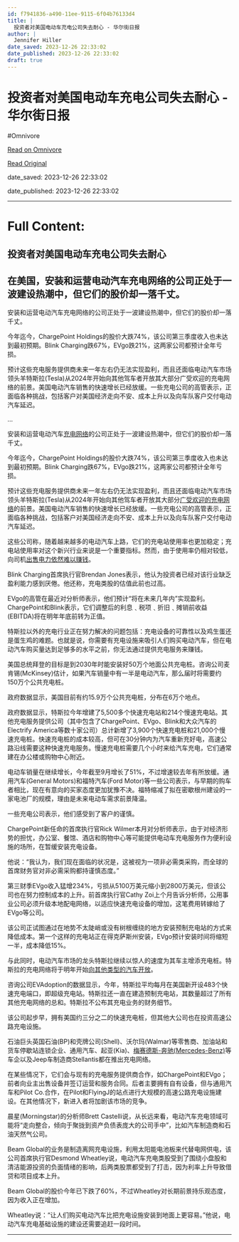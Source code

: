 ```yaml
---
id: f7941836-a490-11ee-9115-6f04b76133d4
title: |
  投资者对美国电动车充电公司失去耐心 - 华尔街日报
author: |
  Jennifer Hiller
date_saved: 2023-12-26 22:33:02
date_published: 2023-12-26 22:33:02
draft: true
---
```


# 投资者对美国电动车充电公司失去耐心 - 华尔街日报
#Omnivore

[Read on Omnivore](https://omnivore.app/me/-18caa5d7e11)

[Read Original](https://cn.wsj.com/amp/articles/%E7%BE%8E%E5%9B%BD%E7%94%B5%E5%8A%A8%E8%BD%A6%E5%85%85%E7%94%B5%E5%85%AC%E5%8F%B8%E9%81%AD%E6%8A%95%E8%B5%84%E8%80%85%E5%86%B7%E9%81%87-8865c08f)

date_saved: 2023-12-26 22:33:02

date_published: 2023-12-26 22:33:02

--- 

# Full Content: 

##  投资者对美国电动车充电公司失去耐心

## 在美国，安装和运营电动汽车充电网络的公司正处于一波建设热潮中，但它们的股价却一落千丈。

安装和运营电动汽车充电网络的公司正处于一波建设热潮中，但它们的股价却一落千丈。

今年迄今，ChargePoint Holdings的股价大跌74%，该公司第三季度收入也未达到最初预期。Blink Charging跌67%，EVgo跌21%，这两家公司都预计全年亏损。

预计这些充电服务提供商未来一年左右仍无法实现盈利，而且还面临电动汽车市场领头羊特斯拉(Tesla)从2024年开始向其他驾车者开放其大部分广受欢迎的充电网络的前景。美国电动汽车销售的快速增长已经放缓。一些充电公司的高管表示，正面临各种挑战，包括客户对美国经济走向不安、成本上升以及向车队客户交付电动汽车延迟。

...

安装和运营电动汽车[充电网络](https://cn.wsj.com/articles/CN-BIZ-20230727073515)的公司正处于一波建设热潮中，但它们的股价却一落千丈。

今年迄今，ChargePoint Holdings的股价大跌74%，该公司第三季度收入也未达到最初预期。Blink Charging跌67%，EVgo跌21%，这两家公司都预计全年亏损。

预计这些充电服务提供商未来一年左右仍无法实现盈利，而且还面临电动汽车市场领头羊特斯拉(Tesla)从2024年开始向其他驾车者开放其大部分[广受欢迎的充电网络](https://cn.wsj.com/articles/CN-BIZ-20230216072329)的前景。美国电动汽车销售的快速增长已经放缓。一些充电公司的高管表示，正面临各种挑战，包括客户对美国经济走向不安、成本上升以及向车队客户交付电动汽车延迟。

这些公司称，随着越来越多的电动汽车上路，它们的充电站使用率也更加稳定；充电站使用率对这个新兴行业来说是一个重要指标。然而，由于使用率仍相对较低，向司机[出售电力依然难以赚钱](https://cn.wsj.com/articles/CN-BIZ-20211108084413)。

Blink Charging首席执行官Brendan Jones表示，他认为投资者已经对该行业缺乏盈利能力感到厌倦。他还称，充电类股的估值此前也过高。

EVgo的高管在最近对分析师表示，他们预计“将在未来几年内”实现盈利。ChargePoint和Blink表示，它们调整后的利息﹑税项﹑折旧﹑摊销前收益(EBITDA)将在明年年底前转为正值。

特斯拉以外的充电行业正在努力解决的问题包括：充电设备的可靠性以及鸡生蛋还是蛋生鸡的难题。也就是说，你需要有充电设施来吸引人们购买电动汽车，但在电动汽车购买量达到足够多的水平之前，你无法通过提供充电服务来赚钱。

美国总统拜登的目标是到2030年时能安装好50万个地面公共充电桩。咨询公司麦肯锡(McKinsey)估计，如果汽车销量中有一半是电动汽车，那么届时将需要约150万个公共充电桩。

政府数据显示，美国目前有约15.9万个公共充电桩，分布在6万个地点。

政府数据显示，特斯拉今年增建了5,500多个快速充电站和214个慢速充电站。其他充电服务提供公司（其中包含了ChargePoint、EVgo、Blink和大众汽车的Electrify America等数十家公司）总计新增了3,900个快速充电桩和21,000个慢速充电桩。快速充电桩的成本较高，但可在30分钟内为汽车重新充好电，高速公路沿线需要这种快速充电服务。慢速充电桩需要几个小时来给汽车充电，它们通常建在办公楼或购物中心附近。

电动车销量在继续增长，今年截至9月增长了51%，不过增速较去年有所放缓。通用汽车(General Motors)和福特汽车(Ford Motor)等一些公司表示，与早期的购车者相比，现在有意向的买家态度更加犹豫不决。福特缩减了拟在密歇根州建设的一家电池厂的规模，理由是未来电动车需求前景降温。

一些充电公司表示，他们感受到了客户的谨慎。

ChargePoint新任命的首席执行官Rick Wilmer本月对分析师表示，由于对经济形势的担忧，办公室、餐馆、酒店和购物中心等可能提供电动车充电服务作为便利设施的场所，在暂缓安装充电设备。

他说：“我认为，我们现在面临的状况是，这被视为一项非必需类采购，而全球的首席财务官对非必需采购都持谨慎态度。”

第三财季EVgo收入猛增234%，亏损从5100万美元缩小到2800万美元，但该公司也在努力控制成本的上升。前首席执行官Cathy Zoi上个月告诉分析师，公用事业公司必须升级本地配电网络，以适应快速充电设备的增加，这笔费用转嫁给了EVgo等公司。

该公司正试图通过在地势不太陡峭或没有树根缠绕的地方安装预制充电站的方式来降低成本。第一个这样的充电站正在得克萨斯州安装，EVgo预计安装时间将缩短一半，成本降低15%。

与此同时，电动汽车市场的龙头特斯拉继续以惊人的速度为其车主增添充电桩。特斯拉的充电网络将于明年开始[向其他类型的汽车开放](https://cn.wsj.com/articles/CN-BIZ-20231006072651)。

咨询公司EVAdoption的数据显示，今年，特斯拉平均每月在美国新开设483个快速充电端口，即超级充电站。特斯拉还一直在建造预制充电站，其数量超过了所有其他充电网络的总和。特斯拉不公布其充电业务的财务细节。

该公司起步早，拥有美国约三分之二的快速充电桩，但其他大公司也在投资高速公路充电设施。

石油巨头英国石油(BP)和壳牌公司(Shell)、沃尔玛(Walmar)等零售商、加油站和货车停歇站连锁企业、通用汽车、起亚(Kia)、[梅赛德斯-奔驰(Mercedes-Benz)](https://cn.wsj.com/articles/CN-BIZ-20230106074935)等车企以及Jeep车制造商Stellantis都在推出充电网络。

在某些情况下，它们会与现有的充电服务提供商合作，如ChargePoint和EVgo；前者向业主出售设备并签订运营和服务合同。后者主要拥有自有设备，但与通用汽车和Pilot Co.合作，在Pilot和FlyingJ的站点进行大规模的高速公路充电设施建设。在其他情况下，新进入者将加剧该市场的竞争。

晨星(Morningstar)的分析师Brett Castelli说，从长远来看，电动汽车充电领域可能将“走向整合，倾向于聚拢到资产负债表庞大的公司手中”，比如汽车制造商和石油天然气公司。

Beam Global的业务是制造离网充电设施，利用太阳能电池板来代替电网供电，该公司首席执行官Desmond Wheatley说，电动汽车充电类股受到了围绕小盘股和清洁能源投资的负面情绪的影响，后两类股票都受到了打击，因为利率上升导致借贷和项目成本上升。

Beam Global的股价今年已下跌了60%，不过Wheatley对长期前景持乐观态度，因为收入正在增加。

Wheatley说：“让人们购买电动汽车比把充电设施安装到地面上更容易。”他说，电动汽车充电基础设施的建设还需要追赶一段时间。

---


